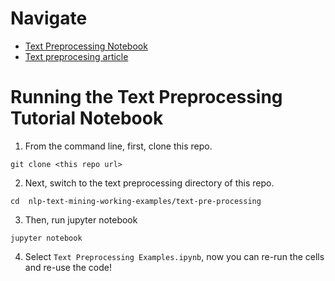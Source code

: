 # Navigate
- [Text Preprocessing Notebook](Text%20Preprocessing%20Examples.ipynb)
- [Text preprocesing article](tbd)


# Running the Text Preprocessing Tutorial Notebook

1. From the command line, first, clone this repo.
```
git clone <this repo url>
```

2. Next, switch to the text preprocessing directory of this repo.
```
cd  nlp-text-mining-working-examples/text-pre-processing
```

3. Then, run jupyter notebook
```
jupyter notebook
```
4. Select `Text Preprocessing Examples.ipynb`, now you can re-run the cells and re-use the code!
